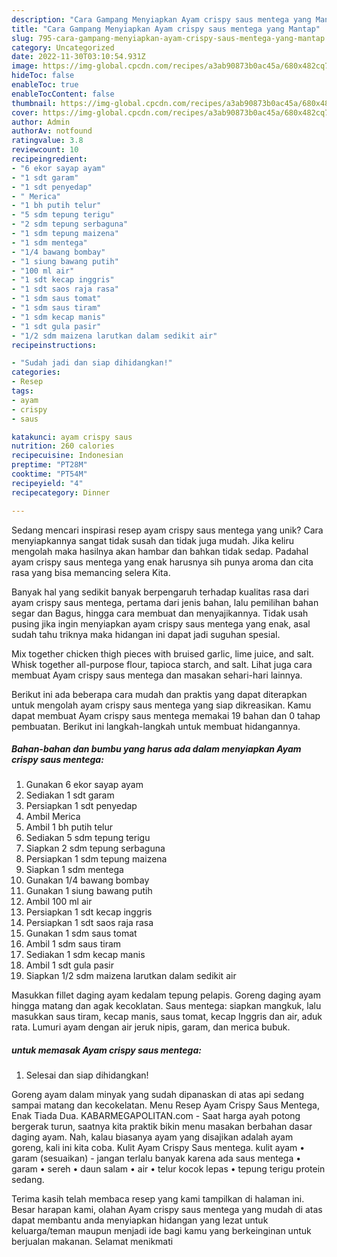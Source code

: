 ```yaml
---
description: "Cara Gampang Menyiapkan Ayam crispy saus mentega yang Mantap"
title: "Cara Gampang Menyiapkan Ayam crispy saus mentega yang Mantap"
slug: 795-cara-gampang-menyiapkan-ayam-crispy-saus-mentega-yang-mantap
category: Uncategorized
date: 2022-11-30T03:10:54.931Z
image: https://img-global.cpcdn.com/recipes/a3ab90873b0ac45a/680x482cq70/ayam-crispy-saus-mentega-foto-resep-utama.jpg
hideToc: false
enableToc: true
enableTocContent: false
thumbnail: https://img-global.cpcdn.com/recipes/a3ab90873b0ac45a/680x482cq70/ayam-crispy-saus-mentega-foto-resep-utama.jpg
cover: https://img-global.cpcdn.com/recipes/a3ab90873b0ac45a/680x482cq70/ayam-crispy-saus-mentega-foto-resep-utama.jpg
author: Admin
authorAv: notfound
ratingvalue: 3.8
reviewcount: 10
recipeingredient:
- "6 ekor sayap ayam"
- "1 sdt garam"
- "1 sdt penyedap"
- " Merica"
- "1 bh putih telur"
- "5 sdm tepung terigu"
- "2 sdm tepung serbaguna"
- "1 sdm tepung maizena"
- "1 sdm mentega"
- "1/4 bawang bombay"
- "1 siung bawang putih"
- "100 ml air"
- "1 sdt kecap inggris"
- "1 sdt saos raja rasa"
- "1 sdm saus tomat"
- "1 sdm saus tiram"
- "1 sdm kecap manis"
- "1 sdt gula pasir"
- "1/2 sdm maizena larutkan dalam sedikit air"
recipeinstructions:

- "Sudah jadi dan siap dihidangkan!"
categories:
- Resep
tags:
- ayam
- crispy
- saus

katakunci: ayam crispy saus 
nutrition: 260 calories
recipecuisine: Indonesian
preptime: "PT28M"
cooktime: "PT54M"
recipeyield: "4"
recipecategory: Dinner

---
```





Sedang mencari inspirasi resep ayam crispy saus mentega yang unik? Cara menyiapkannya sangat tidak susah dan tidak juga mudah. Jika keliru mengolah maka hasilnya akan hambar dan bahkan tidak sedap. Padahal ayam crispy saus mentega yang enak harusnya sih punya aroma dan cita rasa yang bisa memancing selera Kita.





Banyak hal yang sedikit banyak berpengaruh terhadap kualitas rasa dari ayam crispy saus mentega, pertama dari jenis bahan, lalu pemilihan bahan segar dan Bagus, hingga cara membuat dan menyajikannya. Tidak usah pusing jika ingin menyiapkan ayam crispy saus mentega yang enak,      asal sudah tahu triknya maka hidangan ini dapat jadi suguhan spesial.














Mix together chicken thigh pieces with bruised garlic, lime juice, and salt. Whisk together all-purpose flour, tapioca starch, and salt. Lihat juga cara membuat Ayam crispy saus mentega dan masakan sehari-hari lainnya.






Berikut ini ada beberapa cara mudah dan praktis yang dapat diterapkan untuk mengolah ayam crispy saus mentega yang siap dikreasikan. Kamu dapat membuat Ayam crispy saus mentega memakai 19 bahan dan 0 tahap pembuatan. Berikut ini langkah-langkah untuk membuat hidangannya.

<!--inarticleads1-->

##### Bahan-bahan dan bumbu yang harus ada dalam menyiapkan Ayam crispy saus mentega:

1. Gunakan 6 ekor sayap ayam
1. Sediakan 1 sdt garam
1. Persiapkan 1 sdt penyedap
1. Ambil  Merica
1. Ambil 1 bh putih telur
1. Sediakan 5 sdm tepung terigu
1. Siapkan 2 sdm tepung serbaguna
1. Persiapkan 1 sdm tepung maizena
1. Siapkan 1 sdm mentega
1. Gunakan 1/4 bawang bombay
1. Gunakan 1 siung bawang putih
1. Ambil 100 ml air
1. Persiapkan 1 sdt kecap inggris
1. Persiapkan 1 sdt saos raja rasa
1. Gunakan 1 sdm saus tomat
1. Ambil 1 sdm saus tiram
1. Sediakan 1 sdm kecap manis
1. Ambil 1 sdt gula pasir
1. Siapkan 1/2 sdm maizena larutkan dalam sedikit air


Masukkan fillet daging ayam kedalam tepung pelapis. Goreng daging ayam hingga matang dan agak kecoklatan. Saus mentega: siapkan mangkuk, lalu masukkan saus tiram, kecap manis, saus tomat, kecap Inggris dan air, aduk rata. Lumuri ayam dengan air jeruk nipis, garam, dan merica bubuk. 

<!--inarticleads2-->

#####  untuk memasak Ayam crispy saus mentega:


1. Selesai dan siap dihidangkan!

Goreng ayam dalam minyak yang sudah dipanaskan di atas api sedang sampai matang dan kecokelatan. Menu Resep Ayam Crispy Saus Mentega, Enak Tiada Dua. KABARMEGAPOLITAN.com - Saat harga ayah potong bergerak turun, saatnya kita praktik bikin menu masakan berbahan dasar daging ayam. Nah, kalau biasanya ayam yang disajikan adalah ayam goreng, kali ini kita coba. Kulit Ayam Crispy Saus mentega. kulit ayam • garam (sesuaikan) - jangan terlalu banyak karena ada saus mentega • garam • sereh • daun salam • air • telur kocok lepas • tepung terigu protein sedang. 

Terima kasih telah membaca resep yang kami tampilkan di halaman ini. Besar harapan kami, olahan Ayam crispy saus mentega yang mudah di atas dapat membantu anda menyiapkan hidangan yang lezat untuk keluarga/teman maupun menjadi ide bagi kamu yang berkeinginan untuk berjualan makanan. Selamat menikmati
